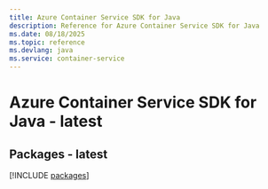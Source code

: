 ```yaml
---
title: Azure Container Service SDK for Java
description: Reference for Azure Container Service SDK for Java
ms.date: 08/18/2025
ms.topic: reference
ms.devlang: java
ms.service: container-service
---
```

# Azure Container Service SDK for Java - latest
## Packages - latest
[!INCLUDE [packages](container-service-index.md)]